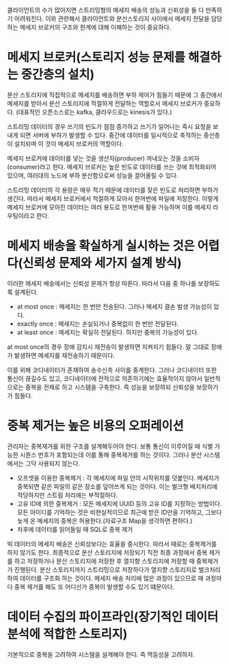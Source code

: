 클라이언트의 수가 많아지면 스트리밍형의 메세지 배송의 성능과 신뢰성을 둘 다 만족하기 어려워진다.
이와 관련해서 클라이언트와 분산스토리지 사이에서 메세지 전달을 담당하는 메세지 브로커의 구조와 한계에 대해 이해하는 것이 중요하다.

# 메세지 브로커(스토리지 성능 문제를 해결하는 중간층의 설치)
분산 스토리지에 직접적으로 메세지를 배송하면 부하 제어가 힘들기 때문에 그 중간에서 메세지를 받아서 분산 스토리지에 적절하게 전달하는 역할로서 메세지 브로커가 중요하다.
(대표적인 오픈소스로는 kafka, 클라우드로는 kinesis가 있다.)

스트리밍 데이터의 경우 쓰기의 빈도가 점점 증가하고 쓰기가 일어나는 즉시 요청을 보내게 되면 서버에 부하가 발생할 수 있다.
중간에 데이터를 일시적으로 축적하는 중산층이 설치되며 이 것이 메세지 브로커의 역할이다.

메세지 브로커에 데이터를 넣는 것을 생산자(producer) 꺼내오는 것을 소비자(consumer)라고 한다.
메세지 브로커는 높은 빈도로 데이터를 쓰는 것에 최적화되어 있으며, 여러대의 노드에 부하 분산함으로써 성능을 끌어올릴 수 있다.

스트리밍 데이터의 각 용량은 매우 적기 때문에 데이터를 잦은 빈도로 처리하면 부하가 생긴다.
따라서 메세지 브로커에서 적절하게 모아서 한꺼번에 파일에 저장한다.
이렇게 메세지 브로커에 모아진 데이터는 여러 용도로 한꺼번에 활용 가능하며 이를 메세지 라우팅이라고 한다.

# 메세지 배송을 확실하게 실시하는 것은 어렵다(신뢰성 문제와 세가지 설계 방식)
이러한 메세지 배송에서는 신뢰성 문제가 항상 따른다.
따라서 다음 중 하나를 보장하도록 설계된다.
* at most once : 메세지는 한 번만 전송된다. 그러나 메세지 결손 발생 가능성이 있다.
* exactly once : 메세지는 손실되거나 중복없이 한 번만 전달된다.
* at least once : 메세지는 확실히 전달된다. 하지만 중복의 가능성이 있다.

at most once의 경우 장애 감지시 재전송이 발생하면 지켜지기 힘들다. 
말 그대로 장애가 발생하면 메세지를 재전송하기 때문이다.

이를 위해 코디네이터가 존재하여 송수신측 사이를 중계한다.
그러나 코디네이터 또한 통신이 끊길수도 있고, 코디네이터에 전적으로 의존하기에는 효율적이지 않아서 일반적으로는 중복을 전제로 하고 시스템을 구축한다.
즉 성능을 보장하되 신뢰성을 보장하기가 힘들다.

# 중복 제거는 높은 비용의 오퍼레이션
관리자는 중복제거를 위한 구조를 설계해두어야 한다. 보통 통신이 이루어질 때 식별 가능한 시퀀스 번호가 포함되는데 이를 통해 중복제거를 하는 것이다.
그러나 분산 시스템에서는 그닥 사용되지 않는다.

* 오프셋을 이용한 중복제거 : 각 메세지에 파일 안의 시작위치를 덧붙인다. 메세지가 중복되면 같은 파일의 같은 장소를 덮어쓰게 되는 것이다. 이는 벌크형 배치처리에 적당하지만 스트림 처리에는 부적절하다.
* 고유 ID에 의한 중복제거 : 모든 메세지에 UUID 등의 고유 ID를 지정하는 방법이다. 모든 아이디를 기억하는 것은 비현실적이므로 최근에 받은 ID만을 기억하고, 그보다 늦게 온 메세지의 중복은 허용한다.(자료구조 Map을 생각하면 편하다.)
* 차후에 데이터를 읽어들일 때 SQL로 중복 제거

빅 데이터의 메세지 배송은 신뢰성보다는 효율을 중시한다.
따라서 때로는 중복제거를 하지 않기도 한다. 최종적으로 분산 스토리지에 저장되기 직전 최종 과정에서 중복 제거를 하고 저장하거나 분산 스토리지에 저장한 후 열지향 스토리지에 저장할 때 중복제거가 진행된다. 분산 스토리지까지 스트리밍으로 저장하다가 열지향 스토리지로 벌크처리하여 데이터를 구조화 하는 것이다.
메세지 배송 처리에 많은 과정이 있으므로 매 과정마다 중복 제거를 해도 또 어디선가 중복이 발생할 수도 있기 떄문이다.

# 데이터 수집의 파이프라인(장기적인 데이터 분석에 적합한 스토리지)
기본적으로 중복을 고려하여 시스템을 설계해야 한다. 즉 멱등성을 고려하자.
